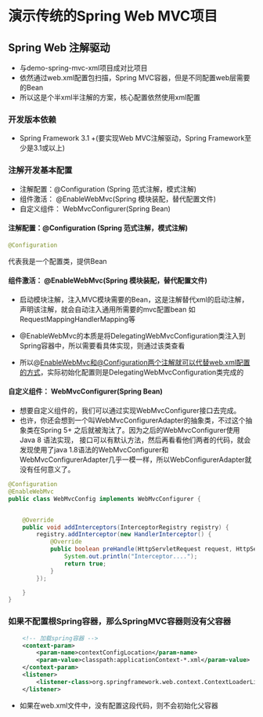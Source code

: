 # 演示传统的Spring Web MVC项目

## Spring Web 注解驱动

- 与demo-spring-mvc-xml项目成对比项目
- 依然通过web.xml配置包扫描，Spring MVC容器，但是不同配置web层需要的Bean
- 所以这是个半xml半注解的方案，核心配置依然使用xml配置



### 开发版本依赖

- Spring Framework 3.1 +(要实现Web MVC注解驱动，Spring Framework至少是3.1或以上)

### 注解开发基本配置
- 注解配置：@Configuration (Spring 范式注解，模式注解)
- 组件激活： @EnableWebMvc(Spring 模块装配，替代配置文件)
- 自定义组件： WebMvcConfigurer(Spring Bean)

#### 注解配置：@Configuration (Spring 范式注解，模式注解)

```java
@Configuration
```
代表我是一个配置类，提供Bean


#### 组件激活： @EnableWebMvc(Spring 模块装配，替代配置文件)

- 启动模块注解，注入MVC模块需要的Bean，这是注解替代xml的启动注解，声明该注解，就会自动注入通用所需要的mvc配置bean
如RequestMappingHandlerMapping等

- @EnableWebMvc的本质是将DelegatingWebMvcConfiguration类注入到Spring容器中，所以需要看具体实现，则通过该类查看

- 所以@EnableWebMvc和@Configuration两个注解就可以代替web.xml配置的方式，实际初始化配置则是DelegatingWebMvcConfiguration类完成的


#### 自定义组件： WebMvcConfigurer(Spring Bean)

- 想要自定义组件的，我们可以通过实现WebMvcConfigurer接口去完成。
- 也许，你还会想到一个叫WebMvcConfigurerAdapter的抽象类，不过这个抽象类在Spring 5+ 之后就被淘汰了。因为之后的WebMvcConfigurer使用Java 8 语法实现，
接口可以有默认方法，然后再看看他们两者的代码，就会发现使用了java 1.8语法的WebMvcConfigurer和WebMvcConfigurerAdapter几乎一模一样，所以WebConfigurerAdapter就没有任何意义了。

```java
@Configuration
@EnableWebMvc
public class WebMvcConfig implements WebMvcConfigurer {


    @Override
    public void addInterceptors(InterceptorRegistry registry) {
        registry.addInterceptor(new HandlerInterceptor() {
            @Override
            public boolean preHandle(HttpServletRequest request, HttpServletResponse response, Object handler) throws Exception {
                System.out.println("Interceptor....");
                return true;
            }
        });

    }
}
```


### 如果不配置根Spring容器，那么SpringMVC容器则没有父容器

```xml
    <!-- 加载spring容器 -->
    <context-param>
        <param-name>contextConfigLocation</param-name>
        <param-value>classpath:applicationContext-*.xml</param-value>
    </context-param>
    <listener>
        <listener-class>org.springframework.web.context.ContextLoaderListener</listener-class>
    </listener>
```

- 如果在web.xml文件中，没有配置这段代码，则不会初始化父容器

